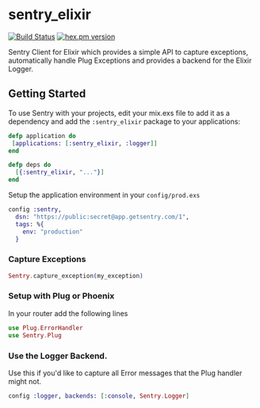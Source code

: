 # sentry_elixir

[![Build Status](https://img.shields.io/travis/getsentry/raven-elixir.svg?style=flat)](https://travis-ci.org/getsentry/raven-elixir)
[![hex.pm version](https://img.shields.io/hexpm/v/sentry_elixir.svg?style=flat)](https://hex.pm/packages/sentry_elixir)

Sentry Client for Elixir which provides a simple API to capture exceptions, automatically handle Plug Exceptions and provides a backend for the Elixir Logger.

## Getting Started

To use Sentry with your projects, edit your mix.exs file to add it as a dependency and add the `:sentry_elixir` package to your applications:

```elixir
defp application do
 [applications: [:sentry_elixir, :logger]]
end

defp deps do
  [{:sentry_elixir, "..."}]
end
```

Setup the application environment in your `config/prod.exs`

```elixir
config :sentry,
  dsn: "https://public:secret@app.getsentry.com/1",
  tags: %{
    env: "production"
  }
```

### Capture Exceptions
```elixir
Sentry.capture_exception(my_exception)
```

### Setup with Plug or Phoenix

In your router add the following lines

```elixir
use Plug.ErrorHandler
use Sentry.Plug
```


### Use the Logger Backend. 

Use this if you'd like to capture all Error messages that the Plug handler might not.

```elixir
config :logger, backends: [:console, Sentry.Logger]
```
